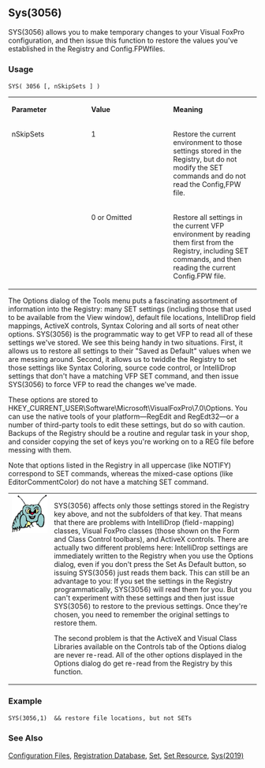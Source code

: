 ## Sys(3056)

SYS(3056) allows you to make temporary changes to your Visual FoxPro configuration, and then issue this function to restore the values you've established in the Registry and Config.FPWfiles.

### Usage

```foxpro
SYS( 3056 [, nSkipSets ] )
```
<table>
<tr>
  <td width="32%" valign="top">
  <p><b>Parameter</b></p>
  </td>
  <td width="23%" valign="top">
  <p><b>Value</b></p>
  </td>
  <td width="45%" valign="top">
  <p><b>Meaning</b></p>
  </td>
 </tr>
<tr>
  <td width="32%" rowspan="2" valign="top">
  <p>nSkipSets</p>
  </td>
  <td width="23%" valign="top">
  <p>1</p>
  </td>
  <td width="45%" valign="top">
  <p>Restore the current environment to those settings stored in the Registry, but do not modify the SET commands and do not read the Config,FPW file.</p>
  </td>
 </tr>
<tr>
  <td width="33%" valign="top">
  <p>0 or Omitted</p>
  </td>
  <td width="67%" valign="top">
  <p>Restore all settings in the current VFP environment by reading them first from the Registry, including SET commands, and then reading the current Config.FPW file.</p>
  </td>
 </tr>
</table>

The Options dialog of the Tools menu puts a fascinating assortment of information into the Registry: many SET settings (including those that used to be available from the View window), default file locations, IntelliDrop field mappings, ActiveX controls, Syntax Coloring and all sorts of neat other options. SYS(3056) is the programmatic way to get VFP to read all of these settings we've stored. We see this being handy in two situations. First, it allows us to restore all settings to their "Saved as Default" values when we are messing around. Second, it allows us to twiddle the Registry to set those settings like Syntax Coloring, source code control, or IntelliDrop settings that don't have a matching VFP SET command, and then issue SYS(3056) to force VFP to read the changes we've made.

These options are stored to HKEY_CURRENT_USER\Software\Microsoft\VisualFoxPro\7.0\Options. You can use the native tools of your platform&mdash;RegEdit and RegEdt32&mdash;or a number of third-party tools to edit these settings, but do so with caution. Backups of the Registry should be a routine and regular task in your shop, and consider copying the set of keys you're working on to a REG file before messing with them.

Note that options listed in the Registry in all uppercase (like NOTIFY) correspond to SET commands, whereas the mixed-case options (like EditorCommentColor) do not have a matching SET command. 

<table>
<tr>
  <td width="17%" valign="top">
<img width="94" height="78" src="bug.gif">
  </td>
  <td width="83%">
  <p>SYS(3056) affects only those settings stored in the Registry key above, and not the subfolders of that key. That means that there are problems with IntelliDrop (field-mapping) classes, Visual FoxPro classes (those shown on the Form and Class Control toolbars), and ActiveX controls. There are actually two different problems here: IntelliDrop settings are immediately written to the Registry when you use the Options dialog, even if you don't press the Set As Default button, so issuing SYS(3056) just reads them back. This can still be an advantage to you: If you set the settings in the Registry programmatically, SYS(3056) will read them for you. But you can't experiment with these settings and then just issue SYS(3056) to restore to the previous settings. Once they're chosen, you need to remember the original settings to restore them.</p>
  <p>The second problem is that the ActiveX and Visual Class Libraries available on the Controls tab of the Options dialog are never re-read. All of the other options displayed in the Options dialog do get re-read from the Registry by this function.</p>
  </td>
 </tr>
</table>

### Example

```foxpro
SYS(3056,1)  && restore file locations, but not SETs
```
### See Also

[Configuration Files](s4g322.md), [Registration Database](s4g300.md), [Set](s4g126.md), [Set Resource](s4g276.md), [Sys(2019)](s4g172.md)